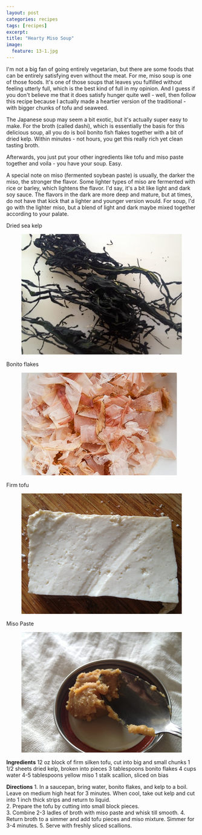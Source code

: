 ```yaml
---
layout: post
categories: recipes
tags: [recipes]
excerpt: 
title: "Hearty Miso Soup"
image:
  feature: 13-1.jpg
---
```


I'm not a big fan of going entirely vegetarian, but there are some foods that can be entirely satisfying even without the meat.  For me, miso soup is one of those foods.  It's one of those soups that leaves you fulfilled without feeling utterly full, which is the best kind of full in my opinion.  And I guess if you don't believe me that it does satisfy hunger quite well - well, then follow this recipe because I actually made a heartier version of the traditional - with bigger chunks of tofu and seaweed.

The Japanese soup may seem a bit exotic, but it's actually super easy to make.  For the broth (called dashi), which is essentially the basis for this delicious soup, all you do is boil bonito fish flakes together with a bit of dried kelp.  Within minutes - not hours, you get this really rich yet clean tasting broth.

Afterwards, you just put your other ingredients like tofu and miso paste together and voila - you have your soup.  Easy.

A special note on miso (fermented soybean paste) is usually, the darker the miso, the stronger the flavor.  Some lighter types of miso are fermented with rice or barley, which lightens the flavor.  I'd say, it's a bit like light and dark soy sauce. The flavors in the dark are more deep and mature, but at times, do not have that kick that a lighter and younger version would. For soup, I'd go with the lighter miso, but a blend of light and dark maybe mixed together according to your palate.


Dried sea kelp

<figure> <img src='/images/13-2.jpg'> </figure>

Bonito flakes

<figure> <img src='/images/13-3.jpg'> </figure>

Firm tofu

<figure> <img src='/images/13-4.jpg'> </figure>

Miso Paste

<figure> <img src='/images/13-5.jpg'> </figure>
<section class='recipe'>
<p><strong>Ingredients</strong>
12 oz block of firm silken tofu, cut into big and small chunks
1 1/2 sheets dried kelp, broken into pieces
3 tablespoons bonito flakes
4 cups water
4-5 tablespoons yellow miso
1 stalk scallion, sliced on bias</p>

<p><strong>Directions</strong>
1. In a saucepan, bring water, bonito flakes, and kelp to a boil. Leave on medium high heat for 3 minutes. When cool, take out kelp and cut into 1 inch thick strips and return to liquid.<br/>2. Prepare the tofu by cutting into small block pieces.<br/>3. Combine 2-3 ladles of broth with miso paste and whisk till smooth.
4. Return broth to a simmer and add tofu pieces and miso mixture. Simmer for 3-4 minutes.
5. Serve with freshly sliced scallions.</p></section>